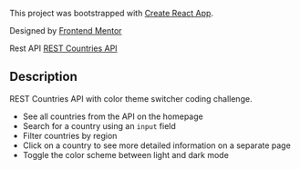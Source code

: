 This project was bootstrapped with [Create React App](https://github.com/facebook/create-react-app).

Designed by [Frontend Mentor](https://www.frontendmentor.io)

Rest API [REST Countries API](https://restcountries.eu)

## Description

REST Countries API with color theme switcher coding challenge.

- See all countries from the API on the homepage
- Search for a country using an `input` field
- Filter countries by region
- Click on a country to see more detailed information on a separate page
- Toggle the color scheme between light and dark mode

